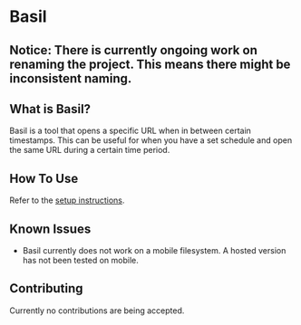 # Basil

## Notice: There is currently ongoing work on renaming the project. This means there might be inconsistent naming.

## What is Basil?

Basil is a tool that opens a specific URL when in between certain timestamps. This can be useful for when you have a set schedule and open the same URL during a certain time period.

## How To Use

Refer to the [setup instructions](docs/SETUP.md).

## Known Issues

- Basil currently does not work on a mobile filesystem. A hosted version has not been tested on mobile.

## Contributing

Currently no contributions are being accepted.
